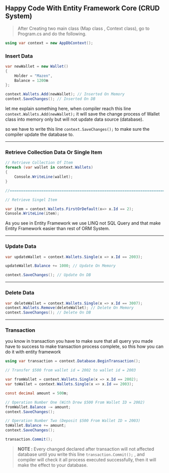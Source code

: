 ## Happy Code With Entity Framework Core (CRUD System)

> After Creating two main class (Map class , Context class), go to Program.cs and do the following.
>

```csharp
using var context = new AppDbContext();
```

### Insert Data

```csharp
var newWallet = new Wallet()
{
    Holder = "Mazen",
    Balance = 1200m
};

context.Wallets.Add(newWallet); // Inserted On Memory
context.SaveChanges(); // Inserted On DB
```

let me explain something here, when compiler reach this line `context.Wallets.Add(newWallet);` it will save the change process of Wallet class into memory only but will not update data source (database).

so we have to write this line `context.SaveChanges();` to make sure the compiler update the database to.

---

### Retrieve Collection Data Or Single Item

```csharp
// Retrieve Collection Of Item
foreach (var wallet in context.Wallets)
{
    Console.WriteLine(wallet);
}

//===========================================================================

// Retrieve Singel Item

var item = context.Wallets.FirstOrDefault(x=> x.Id == 2);
Console.WriteLine(item);
```

As you see in Entity Framework we use LINQ not SQL Query and that make Entity Framework easier than rest of ORM System.

---

### Update Data

```csharp
var updateWallet = context.Wallets.Single(x => x.Id == 2003);

updateWallet.Balance += 1000; // Update On Memory

context.SaveChanges(); // Update On DB
```

---

### Delete Data

```csharp
var deleteWallet = context.Wallets.Single(x => x.Id == 3007);
context.Wallets.Remove(deleteWallet); // Delete On Memory
context.SaveChanges(); // Delete On DB
```

---

### Transaction

you know in transaction you have to make sure that all query you made have to success to make transaction process complete, so this how you can do it with entity framework

```csharp
using var transaction = context.Database.BeginTransaction();

// Transfer $500 from wallet id = 2002 to wallet id = 2003

var fromWallet = context.Wallets.Single(x => x.Id == 2002);
var toWallet = context.Wallets.Single(x => x.Id == 2003);

const decimal amount = 500m;

// Operation Number One (With Drew $500 From Wallet ID = 2002)
fromWallet.Balance -= amount;
context.SaveChanges();

// Operation Number Two (Deposit $500 From Wallet ID = 2003)
toWallet.Balance += amount;
context.SaveChanges();

transaction.Commit();
```

> **NOTE :** Every changed declared after transaction will not affected database until you write this line `transaction.Commit();` , and compiler will check it all process executed successfully, then it will make the effect to your database.
>